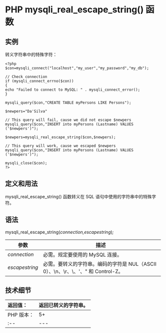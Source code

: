 # PHP mysqli_real_escape_string() 函数



## 实例

转义字符串中的特殊字符：

```
<?php
$con=mysqli_connect("localhost","my_user","my_password","my_db");

// Check connection
if (mysqli_connect_errno($con))
{
echo "Failed to connect to MySQL: " . mysqli_connect_error();
}

mysqli_query($con,"CREATE TABLE myPersons LIKE Persons");

$newpers="Da'Silva"

// This query will fail, cause we did not escape $newpers
mysqli_query($con,"INSERT into myPersons (Lastname) VALUES ('$newpers')");

$newpers=mysqli_real_escape_string($con,$newpers);

// This query will work, cause we escaped $newpers
mysqli_query($con,"INSERT into myPersons (Lastname) VALUES ('$newpers')");

mysqli_close($con);
?>
```

## 定义和用法

mysqli_real_escape_string() 函数转义在 SQL 语句中使用的字符串中的特殊字符。

## 语法

mysqli_real_escape_string(_connection,escapestring_)_;_

| 参数 | 描述 |
| --- | --- |
| _connection_ | 必需。规定要使用的 MySQL 连接。 |
| _escapestring_ | 必需。要转义的字符串。编码的字符是 NUL（ASCII 0）、\n、\r、\、'、" 和 Control-Z。 |

## 技术细节

| 返回值： | 返回已转义的字符串。 |
| :-- | --- |
| PHP 版本： | 5+ |
| :-- | --- |
